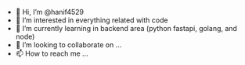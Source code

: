 - 👋 Hi, I’m @hanif4529
- 👀 I’m interested in everything related with code
- 🌱 I’m currently learning in backend area (python fastapi, golang, and node)
- 💞️ I’m looking to collaborate on ...
- 📫 How to reach me ...

<!---
hanif4529/hanif4529 is a ✨ special ✨ repository because its `README.md` (this file) appears on your GitHub profile.
You can click the Preview link to take a look at your changes.
--->
